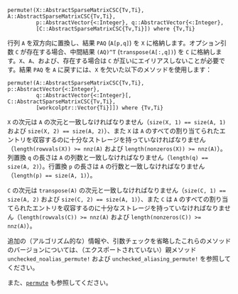 ```
permute!(X::AbstractSparseMatrixCSC{Tv,Ti}, A::AbstractSparseMatrixCSC{Tv,Ti},
         p::AbstractVector{<:Integer}, q::AbstractVector{<:Integer},
         [C::AbstractSparseMatrixCSC{Tv,Ti}]) where {Tv,Ti}
```

行列 `A` を双方向に置換し、結果 `PAQ` (`A[p,q]`) を `X` に格納します。オプション引数 `C` が存在する場合、中間結果 `(AQ)^T` (`transpose(A[:,q])`) を `C` に格納します。`X`、`A`、および、存在する場合は `C` が互いにエイリアスしないことが必要です。結果 `PAQ` を `A` に戻すには、`X` を欠いた以下のメソッドを使用します：

```
permute!(A::AbstractSparseMatrixCSC{Tv,Ti}, p::AbstractVector{<:Integer},
         q::AbstractVector{<:Integer}[, C::AbstractSparseMatrixCSC{Tv,Ti},
         [workcolptr::Vector{Ti}]]) where {Tv,Ti}
```

`X` の次元は `A` の次元と一致しなければなりません（`size(X, 1) == size(A, 1)` および `size(X, 2) == size(A, 2)`）、また `X` は `A` のすべての割り当てられたエントリを収容するのに十分なストレージを持っていなければなりません（`length(rowvals(X)) >= nnz(A)` および `length(nonzeros(X)) >= nnz(A)`）。列置換 `q` の長さは `A` の列数と一致しなければなりません（`length(q) == size(A, 2)`）。行置換 `p` の長さは `A` の行数と一致しなければなりません（`length(p) == size(A, 1)`）。

`C` の次元は `transpose(A)` の次元と一致しなければなりません（`size(C, 1) == size(A, 2)` および `size(C, 2) == size(A, 1)`）、また `C` は `A` のすべての割り当てられたエントリを収容するのに十分なストレージを持っていなければなりません（`length(rowvals(C)) >= nnz(A)` および `length(nonzeros(C)) >= nnz(A)`）。

追加の（アルゴリズム的な）情報や、引数チェックを省略したこれらのメソッドのバージョンについては、（エクスポートされていない）親メソッド `unchecked_noalias_permute!` および `unchecked_aliasing_permute!` を参照してください。

また、[`permute`](@ref) も参照してください。
